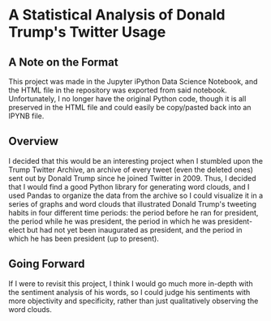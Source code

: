 # A Statistical Analysis of Donald Trump's Twitter Usage

## A Note on the Format
This project was made in the Jupyter iPython Data Science Notebook, and the HTML file in the repository was exported from said notebook. Unfortunately, I no longer have the original Python code, though it is all preserved in the HTML file and could easily be copy/pasted back into an IPYNB file. 

## Overview
I decided that this would be an interesting project when I stumbled upon the Trump Twitter Archive, an archive of every tweet (even the deleted ones) sent out by Donald Trump since he joined Twitter in 2009. Thus, I decided that I would find a good Python library for generating word clouds, and I used Pandas to organize the data from the archive so I could visualize it in a series of graphs and word clouds that illustrated Donald Trump's tweeting habits in four different time periods: the period before he ran for president, the period while he was president, the period in which he was president-elect but had not yet been inaugurated as president, and the period in which he has been president (up to present).

## Going Forward
If I were to revisit this project, I think I would go much more in-depth with the sentiment analysis of his words, so I could judge his sentiments with more objectivity and specificity, rather than just qualitatively observing the word clouds. 
